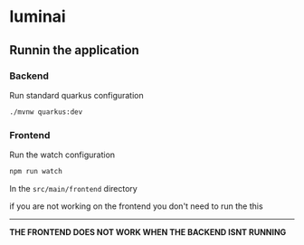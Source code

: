 # luminai

## Runnin the application

### Backend
Run standard quarkus configuration
```Bash
./mvnw quarkus:dev
```

### Frontend
Run the watch configuration
```Bash
npm run watch
```
In the `src/main/frontend` directory

if you are not working on the frontend you don't need to run the this

---

**THE FRONTEND DOES NOT WORK WHEN THE BACKEND ISNT RUNNING**